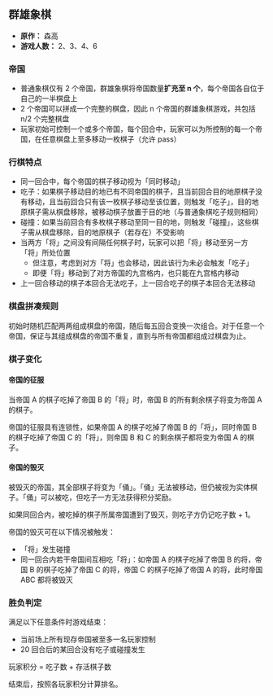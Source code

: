 ## 群雄象棋

- **原作：** 森高
- **游戏人数：** 2、3、4、6

### 帝国

- 普通象棋仅有 2 个帝国，群雄象棋将帝国数量**扩充至 n 个**，每个帝国各自位于自己的一半棋盘上
- 2 个帝国可以拼成一个完整的棋盘，因此 n 个帝国的群雄象棋游戏，共包括 n/2 个完整棋盘
- 玩家初始可控制一个或多个帝国，每个回合中，玩家可以为所控制的每一个帝国，在任意棋盘上至多移动一枚棋子（允许 pass）

### 行棋特点

- 同一回合中，每个帝国的棋子移动视为「同时移动」
- 吃子：如果棋子移动目的地已有不同帝国的棋子，且当前回合目的地原棋子没有移动，且当前回合只有该一枚棋子移动至该位置，则触发「吃子」，目的地原棋子需从棋盘移除，被移动棋子放置于目的地（与普通象棋吃子规则相同）
- 碰撞：如果当前回合有多枚棋子移动至同一目的地，则触发「碰撞」，这些棋子需从棋盘移除，目的地原棋子（若存在）不受影响
- 当两方「将」之间没有间隔任何棋子时，玩家可以把「将」移动至另一方「将」所处位置
    - 但注意，考虑到对方「将」也会移动，因此该行为未必会触发「吃子」
    - 即便「将」移动到了对方帝国的九宫格内，也只能在九宫格内移动
- 上一回合移动的棋子本回合无法吃子，上一回合吃子的棋子本回合无法移动

### 棋盘拼凑规则

初始时随机匹配两两组成棋盘的帝国，随后每五回合变换一次组合。对于任意一个帝国，保证与其组成棋盘的帝国不重复，直到与所有帝国都组成过棋盘为止。

### 棋子变化

#### 帝国的征服

当帝国 A 的棋子吃掉了帝国 B 的「将」时，帝国 B 的所有剩余棋子将变为帝国 A 的棋子。

帝国的征服具有连锁性，如果帝国 A 的棋子吃掉了帝国 B 的「将」，同时帝国 B 的棋子吃掉了帝国 C 的「将」，则帝国 B 和 C 的剩余棋子都将变为帝国 A 的棋子。

#### 帝国的毁灭

被毁灭的帝国，其全部棋子将变为「俑」。「俑」无法被移动，但仍被视为实体棋子。「俑」可以被吃，但吃子一方无法获得积分奖励。

如果同回合内，被吃掉的棋子所属帝国遭到了毁灭，则吃子方仍记吃子数 + 1。

帝国的毁灭可在以下情况被触发：

- 「将」发生碰撞
- 同一回合内若干帝国间互相吃「将」：如帝国 A 的棋子吃掉了帝国 B 的将，帝国 B 的棋子吃掉了帝国 C 的将，帝国 C 的棋子吃掉了帝国 A 的将，此时帝国 ABC 都将被毁灭

### 胜负判定

满足以下任意条件时游戏结束：

- 当前场上所有现存帝国被至多一名玩家控制
- 20 回合后的某回合没有吃子或碰撞发生

玩家积分 = 吃子数 + 存活棋子数

结束后，按照各玩家积分计算排名。

